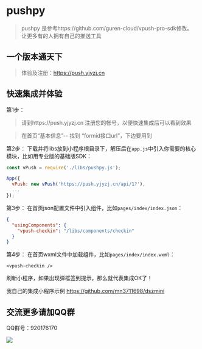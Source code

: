 # pushpy
> pushpy 是参考https://github.com/guren-cloud/vpush-pro-sdk修改。    
> 让更多有的人拥有自己的推送工具

## 一个版本通天下
>  体验及注册：https://push.yjyzj.cn

## 快速集成并体验

第1步：
> 请到https://push.yjyzj.cn  注册您的帐号，以便快速集成后可以看到效果

> 在首页“基本信息”-- 找到 “formid接口url”，下边要用到

第2步：
下载并将libs放到小程序根目录下，解压后在`app.js`中引入你需要的核心模块，比如用专业版的基础版SDK：
``` js
const vPush = require('./libs/pushpy.js');

App({
  vPush: new vPush('https://push.yjyzj.cn/api/1?'),
  ...
});
```

第3步：
在首页json配置文件中引入组件，比如`pages/index/index.json`：
``` json
{
  "usingComponents": {
    "vpush-checkin": "/libs/components/checkin"
  }
}
```

第4步：
在首页wxml文件中加载组件，比如`pages/index/index.wxml`：
``` wxml
<vpush-checkin />
```


刷新小程序，如果出现弹框签到提示，那么就代表集成OK了！ 


我自己的集成小程序示例  https://github.com/mn3711698/dszmini

## 交流更多请加QQ群
QQ群号：920176170


![](https://github.com/mn3711698/pushpy/blob/master/pushpyQQ.png)
